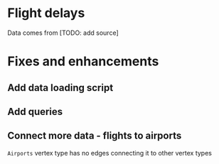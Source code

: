 # Flight delays
Data comes from [TODO: add source]

# Fixes and enhancements
## Add data loading script
## Add queries
## Connect more data - flights to airports
`Airports` vertex type has no edges connecting it to other vertex types
